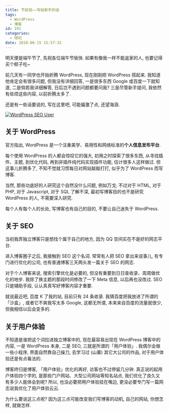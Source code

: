 ```yaml
---
title: 节前誌——写给新手的话
tags:
  - WordPress
  - 博客
id: 191
categories:
  - 唠叨
date: 2010-06-15 15:57:32
---
```


明天便是端午节了, 先祝各位端午节愉快. 如果有像我一样不能返家的人, 也要记得买个粽子吃~

前几天有一同学也开始折腾 WordPress, 现在刚刚把 WordPress 搭起来. 我知道他肯定会有很多问题, 但我没有详细回答, 一是很多东西 Google 或百度一下就知道, 二是倘若我详细解答, 日后岂不遇到问题都要问我? 三是尽管新手提问, 我依然有些烦这些内容, 以前折腾太多了.

还是有一些话要说的, 写在这里吧, 可能偏激了点, 还望海涵.

[![WordPress SEO User](//img.beamnote.com/2010/the-words-to-novice.png)](//img.beamnote.com/2010/the-words-to-novice.png)<!-- more -->

## 关于 WordPress

官方指出, WordPress 是一个注重美学、易用性和网络标准的**个人信息发布平台**.

每个使用 WordPress 的人都会惊叹它的强大, 初用之时探索了很多东西, 从寻找插件、主题, 到优化代码, 再到非插件纯代码实现插件功能, 估计很多人这样做过. 但这事儿折腾多了, 不知不觉就习惯每日对网站敲敲打打, 似乎为了 WordPress 而写博客.

当然, 那些功底好的人研究这个自然没什么问题, 例如万戈; 不过对于 HTML, 对于 PHP, 对于 Javascript, 对于 SQL 了解不深, 最初写博客目的也不是研究 WordPress 的人, 不需要深入研究.

每个人有每个人的长处, 写博客也有自己的目的, 不要让自己迷失于 WordPress.

## 关于 SEO

当初我弄独立博客只是想找个属于自己的地方, 因为 QQ 空间实在不是好的网志平台.

进入博客圈子之后, 我接触到 SEO 这个名词. 常常有人把 SEO 拿出来说事儿, 有专门进行优化的公司, 也有普通博客三天两头发一篇关于 SEO 的网志.

对于个人博客来说, 搜索引擎优化是必要的, 但没有重要到日日查收录、周周做优化的地步. 我除了换主题的那段时间修改了一下 Meta 信息, 以后再也没改过. SEO 只是辅助手段, 认认真真写好博客内容才重要.

就说最近吧, 百度 K 了我的站, 目前只有 24 条收录. 我猜百度把我放进了所谓的「沙盒」, 或者它不爽我写太多 Google, 这都无所谓, 本来来自百度的流量就很少, 但我相信以后会变多的.

## 关于用户体验

不知道是谁把这个词拉进独立博客中的, 现在最容易出现在 WordPress 博客中的内容, 一是 WordPress 本身, 二是 SEO, 三就是所谓的「用户体验」. 我偶尔会做一些小程序, 界面自然靠自己操刀, 去学习过 (山寨) 其它大公司的作品, 对于用户体验还是有点看法的.

博客终归是博客, 「用户体验」优化的再好, 访客也不过停留几分钟. 真正说的起用户体验四个字的, 是那些门户网站、大型公司网站等知名站点, 我们优化了良久又有多少人能体会到呢? 所以, 也没必要把用户体验挂在嘴边, 更没必要专门写一篇网志说我优化了用户体验云云.

为什么要说这三点呢? 因为这三点可能改变我们写博客的动机, 自己的网站, 你想怎样, 就做怎样.
